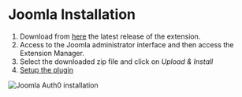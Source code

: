# Joomla Installation

1. Download from [here](https://github.com/auth0/auth0-joomla/releases) the latest release of the extension.
2. Access to the Joomla administrator interface and then access the Extension Manager.
3. Select the downloaded zip file and click on *Upload & Install*
4. [Setup the plugin](http://@@env.BASE_URL@@/cms/joomla/configuration)

<img src="https://cdn.auth0.com/docs/cms/joomla/joomla-auth0-install.gif" alt="Joomla Auth0 installation">

